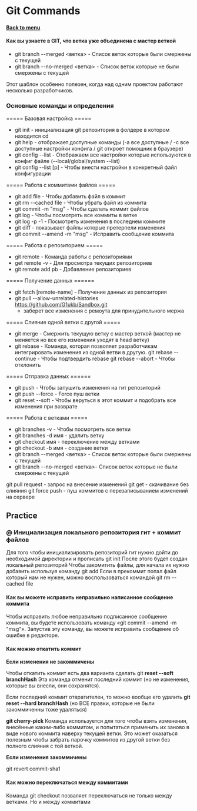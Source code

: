 <h1>Git Commands</h1> 
<h4> 

[Back to menu](..%2FMenu.md)

</h4>


#### Как вы узнаете в GIT, что ветка уже объединена с мастер веткой

- git branch --merged <ветка> - Список веток которые были смержены с текущей
- git branch --no-merged <ветка> - Список веток которые не были смержены с текущей

Этот шаблон особенно полезен, когда над одним проектом работают несколько разработчиков.


### Основные команды и определения

===== Базовая настройка =====

- git init - инициализация git репозитория в фолдере в котором находится cd
- git help - отображает доступные команды (-a все доступные
  / -с все доступные настройки конфига / git откроет помощник в браузере)
- git config --list - Отображаем все настройки которые используются в конфиг файле
  (--local/global/system --list)
- git config --list [p]         - Чтобы внести настройки в конкретный файл конфигурации

===== Работа с коммитами файлов =====

- git add file - Чтобы добавить файл в коммит
- git rm --cached file - Чтобы убрать файл из коммита
- git commit -m "msg"           - Чтобы сделать коммит файлов
- git log - Чтобы посмотреть все коммиты в ветке
- git log -p -1 - Посмотреть изменения в последнем коммите
- git diff - показывает файлы которые претерпели изменения
- git commit --amend -m "msg"   - Исправить сообщение коммита

===== Работа с репозиторием =====

- git remote - Команда работы с репозиториями
- get remote -v - Для просмотра текущих репозиториев
- git remote add pb <name>      - Добавление репозиториев

===== Получение данных ======

- git fetch [remote-name]       - Получение данных из репозитория
- git pull --allow-unrelated-histories https://github.com/G1ukb/Sandbox.git
    - заберет все изменения с ремоута для принудительного мержа

===== Слияние одной ветки с другой =====

- git merge <master>            - Смержить текущую ветку с мастер веткой
  (мастер не меняется но все его изменения уходят в head ветку)
- git rebase <master>           - Команда, которая позволяет разработчикам интегрировать
  изменения из одной ветви в другую.
  git rebase --continue - Чтобы подтвердить rebase
  git rebase --abort - Чтобы отклонить

===== Отправка данных ======

- git push <remote> <branch>    - Чтобы запушить изменения на гит репозиторий
- git push <remote> --force - Force пуш ветки
- git reset --soft <fe613aa1>   - Чтобы веруться в этот коммит и подобрать все изменения при возврате

===== Работа с ветками =====

- git branches -v - Чтобы посмотреть все ветки
- git branches -d имя - удалить ветку
- git checkout имя - переключение между ветками
- git checkout -b имя - создание ветки
- git branch --merged <ветка>   - Список веток которые были смержены с текущей
- git branch --no-merged <ветка>- Список веток которые не были смержены с текущей

git pull request - запрос на внесение изменений
git get - скачивание без слияния
git force push - пуш коммитов с перезаписыванием изменений на сервере

## Practice ##

### @ Инициализация локального репозитория гит + коммит файлов

Для того чтобы инициализировать репозиторий гит нужно дойти до необходимой директории и прописать
git init
После этого будет создан локальный репозиторий
Чтобы закомитить файлы, для начала их нужно добавить используя команду
git add
Если в прекоммит попал файл который нам не нужен, можно воспользоваться командой
git rm --cached file

#### Как вы можете исправить неправильно написанное сообщение коммита

Чтобы исправить любое неправильно подписанное сообщение коммита, вы будете использовать команду
«git commit --amend -m "msg"».
Запустив эту команду, вы можете исправить сообщение об ошибке в редакторе.

#### Как можно откатить коммит

**Если изменения не закоммичены**

Чтобы откатить коммит есть два варианта
сделать git **reset --soft branchHash**
Эта команда отменит последний коммит (но не изменения, которые вы внесли, они сохранятся).

Если последний коммит отвратителен, то можно вообще его удалить
**git reset --hard branchHash**
(но ВСЕ правки, которые не были закоммиченны тоже удаляться)

**git cherry-pick**
Команда используется для того чтобы взять изменения,
внесённые каким-либо коммитом, и попытаться применить их заново в виде нового коммита наверху текущей ветки.
Это может оказаться полезным чтобы забрать парочку коммитов из другой ветки без полного слияния с той веткой.

**Если изменения закоммичены**

git revert commit-sha1

#### Как можно переключаться между коммитами

Команда git checkout позваляет переключаться не только между ветками.
Но и между коммитами